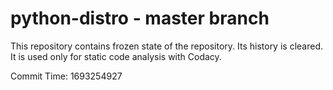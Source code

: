 # python-distro - master branch

This repository contains frozen state of the repository.
Its history is cleared. It is used only for static code
analysis with Codacy.

Commit Time: 1693254927